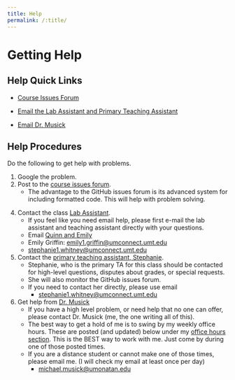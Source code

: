 ```yaml
---
title: Help
permalink: /:title/
---
```


# Getting Help

## Help Quick Links

- [Course Issues Forum](https://github.com/Montana-Media-Arts/120_CreativeCoding/issues)
<!-- - [127, Media Arts Lab Hours](#lab-hours) -->
- [Email the Lab Assistant and Primary Teaching Assistant](mailto:emily1.griffin@umconnect.umt.edu,stephanie1.whitney@umconnect.umt.edu?cc=michael.musick@umontana.edu&subject=120%20Question)
<!-- - [Email Stephanie Whitney, the primary instructor](mailto:stephanie1.whitney@umconnect.umt.edu?cc=michael.musick@umontana.edu&subject=120%20Question) -->
- [Email Dr. Musick](mailto:michael.musick@umontana.edu?subject=120%20Question)

## Help Procedures

Do the following to get help with problems.

1. Google the problem.
2. Post to the [course issues forum](https://github.com/Montana-Media-Arts/120_CreativeCoding/issues).
    - The advantage to the GitHub issues forum is its advanced system for including formatted code. This will help with problem solving.
<!-- 3. Go to the [127 Media Arts Lab](#lab-hours)
    - The Media Arts Lab in room 127 of McGill hall has daily "lab monitors" who are hired to assist with problem solving and class help.
    - [Lab Info](#lab-hours). -->
4. Contact the class [Lab Assistant]({{site.baseurl}}/instructors/#lab-assistants).
    - If you feel like you need email help, please first e-mail the lab assistant and teaching assistant directly with your questions.
    - Email [Quinn and Emily](mailto:emily1.griffin@umconnect.umt.edu,stephanie1.whitney@umconnect.umt.edu?cc=michael.musick@umontana.edu&subject=120%20Question)
    - Emily Griffin: emily1.griffin@umconnect.umt.edu
    - [stephanie1.whitney@umconnect.umt.edu](mailto:stephanie1.whitney@umconnect.umt.edu?cc=michael.musick@umontana.edu&subject=120%20Question)
5. Contact the [primary teaching assistant, Stephanie]({{site.baseurl}}/instructors/#instructor).
    - Stephanie, who is the primary TA for this class should be contacted for high-level questions, disputes about grades, or special requests.
    <!-- - She will hold [regular lab hours](#lab-hours) in 127 throughout the week. -->
    - She will also monitor the GitHub issues forum.
    - If you need to contact her directly, please use email
        - [stephanie1.whitney@umconnect.umt.edu](mailto:stephanie1.whitney@umconnect.umt.edu?cc=michael.musick@umontana.edu&subject=120%20Question)
6. Get help from [Dr. Musick]({{site.baseurl}}/instructors/#developed-by-prof-michael-musick)
    - If you have a high level problem, or need help that no one can offer, please contact Dr. Musick (me, the one writing all of this).
    - The best way to get a hold of me is to swing by my weekly office hours. These are posted (and updated) below under my [office hours section]({{site.baseurl}}/instructors/#office-hours). This is the BEST way to work with me. Just come by during one of those posted times.
    - If you are a distance student or cannot make one of those times, please email me. (I will check my email at least once per day)
        - [michael.musick@umonatan.edu](mailto:michael.musick@umontana.edu?subject=120%20Question)



<!--
## Lab Hours

The "127 Media Arts Computer Lab" (McGill, 127) has open lab hours every weekday afternoon until 5pm. During these lab hours, a graduate student is available to assist you with help or questions about this and other Media Arts courses. Please feel free to leverage this resource! The lab hours for this semester are as follows;


<div class="embed-responsive" style="padding-bottom:80%"><iframe class="embed-responsive-item" src="https://calendar.google.com/calendar/embed?mode=WEEK&amp;src=1s1tnc56cnjncqhreim65b7pi0%40group.calendar.google.com&ctz=America/Denver" frameborder="0" scrolling="no" allowfullscreen></iframe></div>
-->
